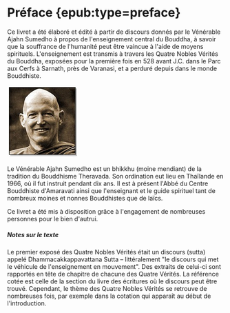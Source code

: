 # Préface {epub:type=preface}

Ce livret a été élaboré et édité à partir de discours donnés par le Vénérable Ajahn Sumedho à propos de l'enseignement central du Bouddha, à savoir que la souffrance de l'humanité peut être vaincue à l'aide de moyens spirituels. L'enseignement est transmis à travers les Quatre Nobles Vérités du Bouddha, exposées pour la première fois en 528 avant J.C. dans le Parc aux Cerfs à Sarnath, près de Varanasi, et a perduré depuis dans le monde Bouddhiste.

![](assets/lp_sumedho_portrait.jpg)

Le Vénérable Ajahn Sumedho est un bhikkhu (moine mendiant) de la tradition du Bouddhisme Theravada. Son ordination eut lieu en Thaïlande en 1966, où il fut instruit pendant dix ans. Il est à présent l'Abbé du Centre Bouddhiste d'Amaravati ainsi que l'enseignant et le guide spirituel tant de nombreux moines et nonnes Bouddhistes que de laïcs.

Ce livret a été mis à disposition grâce à l'engagement de nombreuses personnes pour le bien d'autrui.

##### Notes sur le texte

Le premier exposé des Quatre Nobles Vérités était un discours (sutta) appelé Dhammacakkappavattana Sutta – littéralement "le discours qui met le véhicule de l'enseignement en mouvement". Des extraits de celui-ci sont rapportés en tête de chapitre de chacune des Quatre Vérités. La référence cotée est celle de la section du livre des écritures où le discours peut être trouvé. Cependant, le thème des Quatre Nobles Vérités se retrouve de nombreuses fois, par exemple dans la cotation qui apparaît au début de l'introduction.